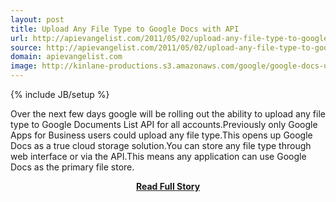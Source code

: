 ```yaml
---
layout: post
title: Upload Any File Type to Google Docs with API
url: http://apievangelist.com/2011/05/02/upload-any-file-type-to-google-docs-with-api/
source: http://apievangelist.com/2011/05/02/upload-any-file-type-to-google-docs-with-api/
domain: apievangelist.com
image: http://kinlane-productions.s3.amazonaws.com/google/google-docs-upload-any-file-type.png
---
```

{% include JB/setup %}<p>Over the next few days google will be rolling out the ability to upload any file type to Google Documents List API for all accounts.Previously only Google Apps for Business users could upload any file type.This opens up Google Docs as a true cloud storage solution.You can store any file type through web interface or via the API.This means any application can use Google Docs as the primary file store.</p>
<center><p><a href="http://apievangelist.com/2011/05/02/upload-any-file-type-to-google-docs-with-api/" style='padding:25px; font-sze:18px; font-weight: bold;'>Read Full Story</a></p></center>
